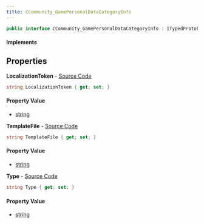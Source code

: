 ```yaml
---
title: CCommunity_GamePersonalDataCategoryInfo
---
```


```csharp
public interface CCommunity_GamePersonalDataCategoryInfo : ITypedProtobuf<CCommunity_GamePersonalDataCategoryInfo>, INativeHandle
```

#### Implements

## Properties

**LocalizationToken** - [Source Code](https://github.com/swiftly-solution/swiftlys2/blob/master/managed/src/SwiftlyS2.Generated/Protobufs/Interfaces/CCommunity_GamePersonalDataCategoryInfo.cs#L16)

```csharp
string LocalizationToken { get; set; }
```

#### Property Value

- [string](https://learn.microsoft.com/dotnet/api/system.string)

**TemplateFile** - [Source Code](https://github.com/swiftly-solution/swiftlys2/blob/master/managed/src/SwiftlyS2.Generated/Protobufs/Interfaces/CCommunity_GamePersonalDataCategoryInfo.cs#L19)

```csharp
string TemplateFile { get; set; }
```

#### Property Value

- [string](https://learn.microsoft.com/dotnet/api/system.string)

**Type** - [Source Code](https://github.com/swiftly-solution/swiftlys2/blob/master/managed/src/SwiftlyS2.Generated/Protobufs/Interfaces/CCommunity_GamePersonalDataCategoryInfo.cs#L13)

```csharp
string Type { get; set; }
```

#### Property Value

- [string](https://learn.microsoft.com/dotnet/api/system.string)

